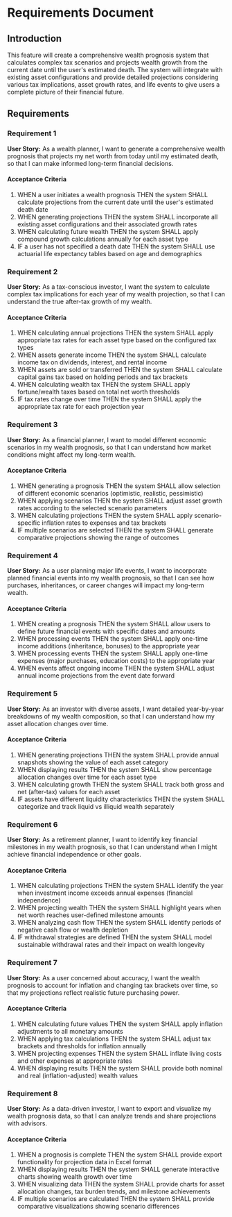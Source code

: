 # Requirements Document

## Introduction

This feature will create a comprehensive wealth prognosis system that calculates complex tax scenarios and projects wealth growth from the current date until the user's estimated death. The system will integrate with existing asset configurations and provide detailed projections considering various tax implications, asset growth rates, and life events to give users a complete picture of their financial future.

## Requirements

### Requirement 1

**User Story:** As a wealth planner, I want to generate a comprehensive wealth prognosis that projects my net worth from today until my estimated death, so that I can make informed long-term financial decisions.

#### Acceptance Criteria

1. WHEN a user initiates a wealth prognosis THEN the system SHALL calculate projections from the current date until the user's estimated death date
2. WHEN generating projections THEN the system SHALL incorporate all existing asset configurations and their associated growth rates
3. WHEN calculating future wealth THEN the system SHALL apply compound growth calculations annually for each asset type
4. IF a user has not specified a death date THEN the system SHALL use actuarial life expectancy tables based on age and demographics

### Requirement 2

**User Story:** As a tax-conscious investor, I want the system to calculate complex tax implications for each year of my wealth projection, so that I can understand the true after-tax growth of my wealth.

#### Acceptance Criteria

1. WHEN calculating annual projections THEN the system SHALL apply appropriate tax rates for each asset type based on the configured tax types
2. WHEN assets generate income THEN the system SHALL calculate income tax on dividends, interest, and rental income
3. WHEN assets are sold or transferred THEN the system SHALL calculate capital gains tax based on holding periods and tax brackets
4. WHEN calculating wealth tax THEN the system SHALL apply fortune/wealth taxes based on total net worth thresholds
5. IF tax rates change over time THEN the system SHALL apply the appropriate tax rate for each projection year

### Requirement 3

**User Story:** As a financial planner, I want to model different economic scenarios in my wealth prognosis, so that I can understand how market conditions might affect my long-term wealth.

#### Acceptance Criteria

1. WHEN generating a prognosis THEN the system SHALL allow selection of different economic scenarios (optimistic, realistic, pessimistic)
2. WHEN applying scenarios THEN the system SHALL adjust asset growth rates according to the selected scenario parameters
3. WHEN calculating projections THEN the system SHALL apply scenario-specific inflation rates to expenses and tax brackets
4. IF multiple scenarios are selected THEN the system SHALL generate comparative projections showing the range of outcomes

### Requirement 4

**User Story:** As a user planning major life events, I want to incorporate planned financial events into my wealth prognosis, so that I can see how purchases, inheritances, or career changes will impact my long-term wealth.

#### Acceptance Criteria

1. WHEN creating a prognosis THEN the system SHALL allow users to define future financial events with specific dates and amounts
2. WHEN processing events THEN the system SHALL apply one-time income additions (inheritance, bonuses) to the appropriate year
3. WHEN processing events THEN the system SHALL apply one-time expenses (major purchases, education costs) to the appropriate year
4. WHEN events affect ongoing income THEN the system SHALL adjust annual income projections from the event date forward

### Requirement 5

**User Story:** As an investor with diverse assets, I want detailed year-by-year breakdowns of my wealth composition, so that I can understand how my asset allocation changes over time.

#### Acceptance Criteria

1. WHEN generating projections THEN the system SHALL provide annual snapshots showing the value of each asset category
2. WHEN displaying results THEN the system SHALL show percentage allocation changes over time for each asset type
3. WHEN calculating growth THEN the system SHALL track both gross and net (after-tax) values for each asset
4. IF assets have different liquidity characteristics THEN the system SHALL categorize and track liquid vs illiquid wealth separately

### Requirement 6

**User Story:** As a retirement planner, I want to identify key financial milestones in my wealth prognosis, so that I can understand when I might achieve financial independence or other goals.

#### Acceptance Criteria

1. WHEN calculating projections THEN the system SHALL identify the year when investment income exceeds annual expenses (financial independence)
2. WHEN projecting wealth THEN the system SHALL highlight years when net worth reaches user-defined milestone amounts
3. WHEN analyzing cash flow THEN the system SHALL identify periods of negative cash flow or wealth depletion
4. IF withdrawal strategies are defined THEN the system SHALL model sustainable withdrawal rates and their impact on wealth longevity

### Requirement 7

**User Story:** As a user concerned about accuracy, I want the wealth prognosis to account for inflation and changing tax brackets over time, so that my projections reflect realistic future purchasing power.

#### Acceptance Criteria

1. WHEN calculating future values THEN the system SHALL apply inflation adjustments to all monetary amounts
2. WHEN applying tax calculations THEN the system SHALL adjust tax brackets and thresholds for inflation annually
3. WHEN projecting expenses THEN the system SHALL inflate living costs and other expenses at appropriate rates
4. WHEN displaying results THEN the system SHALL provide both nominal and real (inflation-adjusted) wealth values

### Requirement 8

**User Story:** As a data-driven investor, I want to export and visualize my wealth prognosis data, so that I can analyze trends and share projections with advisors.

#### Acceptance Criteria

1. WHEN a prognosis is complete THEN the system SHALL provide export functionality for projection data in Excel format
2. WHEN displaying results THEN the system SHALL generate interactive charts showing wealth growth over time
3. WHEN visualizing data THEN the system SHALL provide charts for asset allocation changes, tax burden trends, and milestone achievements
4. IF multiple scenarios are calculated THEN the system SHALL provide comparative visualizations showing scenario differences